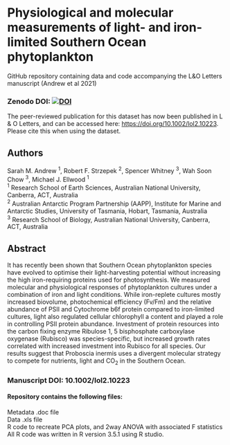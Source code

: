 # Physiological and molecular measurements of light- and iron-limited Southern Ocean phytoplankton
GitHub repository containing data and code accompanying the L&O Letters manuscript (Andrew et al 2021)
### Zenodo DOI: <a href="https://zenodo.org/badge/latestdoi/399556930"><img src="https://zenodo.org/badge/399556930.svg" alt="DOI"></a>

The peer-reviewed publication for this dataset has now been published in L & O Letters, and can be accessed here: https://doi.org/10.1002/lol2.10223. Please cite this when using the dataset.

## Authors
Sarah M. Andrew <sup>1</sup>, Robert F. Strzepek <sup>2</sup>, Spencer Whitney <sup>3</sup>, Wah Soon Chow <sup>3</sup>, Michael J. Ellwood <sup>1</sup>  
<sup>1</sup> Research School of Earth Sciences, Australian National University, Canberra, ACT, Australia  
<sup>2</sup> Australian Antarctic Program Partnership (AAPP), Institute for Marine and Antarctic Studies, University of Tasmania, Hobart, Tasmania, Australia  
<sup>3</sup> Research School of Biology, Australian National University, Canberra, ACT, Australia

## Abstract
It has recently been shown that Southern Ocean phytoplankton species have evolved to optimise their light-harvesting potential without increasing the high iron-requiring proteins used for photosynthesis. We measured molecular and physiological responses of phytoplankton cultures under a combination of iron and light conditions. While iron-replete cultures mostly increased biovolume, photochemical efficiency (Fv/Fm) and the relative abundance of PSII and Cytochrome b6f protein compared to iron-limited cultures, light also regulated cellular chlorophyll a content and played a role in controlling PSII protein abundance. Investment of protein resources into the carbon fixing enzyme Ribulose 1, 5 bisphosphate carboxylase oxygenase (Rubisco) was species-specific, but increased growth rates correlated with increased investment into Rubisco for all species. Our results suggest that Proboscia inermis uses a divergent molecular strategy to compete for nutrients, light and CO<sub>2</sub> in the Southern Ocean. 

### Manuscript DOI:  10.1002/lol2.10223


#### Repository contains the following files:  
Metadata .doc file  
Data .xls file  
R code to recreate PCA plots, and 2way ANOVA with associated F statistics  
All R code was written in R version 3.5.1 using R studio.
